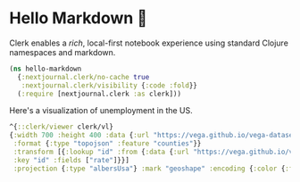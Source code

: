 # Hello Markdown 👋

Clerk enables a _rich_, local-first notebook experience using standard
Clojure namespaces and markdown.

```clojure
(ns hello-markdown
  {:nextjournal.clerk/no-cache true
   :nextjournal.clerk/visibility {:code :fold}}
  (:require [nextjournal.clerk :as clerk]))
```

Here's a visualization of unemployment in the US.

```clojure
^{::clerk/viewer clerk/vl}
{:width 700 :height 400 :data {:url "https://vega.github.io/vega-datasets/data/us-10m.json"
 :format {:type "topojson" :feature "counties"}}
 :transform [{:lookup "id" :from {:data {:url "https://vega.github.io/vega-datasets/data/unemployment.tsv"}
 :key "id" :fields ["rate"]}}]
 :projection {:type "albersUsa"} :mark "geoshape" :encoding {:color {:field "rate" :type "quantitative"}}}
```

